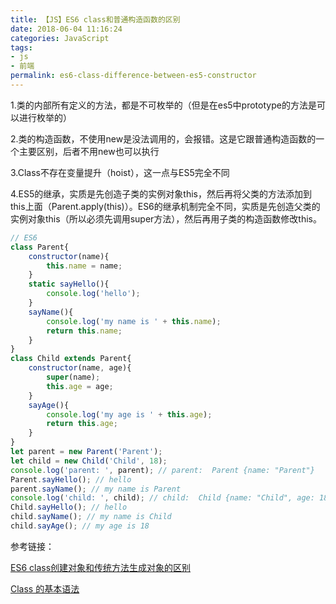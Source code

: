 ```yaml
---
title: 【JS】ES6 class和普通构造函数的区别
date: 2018-06-04 11:16:24
categories: JavaScript
tags:
- js
- 前端
permalink: es6-class-difference-between-es5-constructor
---
```

1.类的内部所有定义的方法，都是不可枚举的（但是在es5中prototype的方法是可以进行枚举的）

2.类的构造函数，不使用new是没法调用的，会报错。这是它跟普通构造函数的一个主要区别，后者不用new也可以执行

3.Class不存在变量提升（hoist），这一点与ES5完全不同
<!--more-->

4.ES5的继承，实质是先创造子类的实例对象this，然后再将父类的方法添加到this上面（Parent.apply(this)）。ES6的继承机制完全不同，实质是先创造父类的实例对象this（所以必须先调用super方法），然后再用子类的构造函数修改this。

```javascript
// ES6
class Parent{
    constructor(name){
        this.name = name;
    }
    static sayHello(){
        console.log('hello');
    }
    sayName(){
        console.log('my name is ' + this.name);
        return this.name;
    }
}
class Child extends Parent{
    constructor(name, age){
        super(name);
        this.age = age;
    }
    sayAge(){
        console.log('my age is ' + this.age);
        return this.age;
    }
}
let parent = new Parent('Parent');
let child = new Child('Child', 18);
console.log('parent: ', parent); // parent:  Parent {name: "Parent"}
Parent.sayHello(); // hello
parent.sayName(); // my name is Parent
console.log('child: ', child); // child:  Child {name: "Child", age: 18}
Child.sayHello(); // hello
child.sayName(); // my name is Child
child.sayAge(); // my age is 18
```

参考链接：

[ES6 class创建对象和传统方法生成对象的区别](http://www.fly63.com/article/detial/417)

[Class 的基本语法](http://es6.ruanyifeng.com/#docs/class)